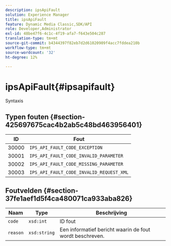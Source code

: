 ```yaml
---
description: ipsApiFault
solution: Experience Manager
title: ipsApiFault
feature: Dynamic Media Classic,SDK/API
role: Developer,Administrator
exl-id: 48be47f6-4c1c-4f19-afa7-f643e504c287
translation-type: tm+mt
source-git-commit: b4344397f82eb7d2d61020909f4acc7fddea210b
workflow-type: tm+mt
source-wordcount: '32'
ht-degree: 12%

---
```


# ipsApiFault{#ipsapifault}

Syntaxis

## Typen fouten {#section-425697675cac4b2ab5c48bd463956401}

| ID | Fout |
|---|---|
| 30000 | `IPS_API_FAULT_CODE_EXCEPTION` |
| 30001 | `IPS_API_FAULT_CODE_INVALID_PARAMETER` |
| 30002 | `IPS_API_FAULT_CODE_MISSING_PARAMETER` |
| 30003 | `IPS_API_FAULT_CODE_INVALID_REQUEST_XML` |

## Foutvelden {#section-37fe1aef1d5f4ca480071ca933aba826}

| Naam | Type | Beschrijving |
|---|---|---|
| `code` | `xsd:int` | ID fout |
| `reason` | `xsd:string` | Een informatief bericht waarin de fout wordt beschreven. |
